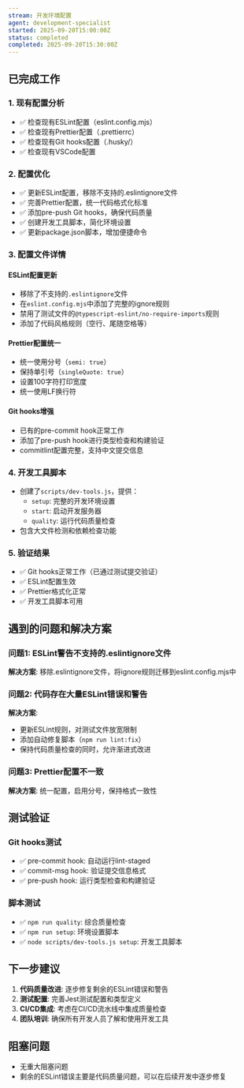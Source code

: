 ```yaml
---
stream: 开发环境配置
agent: development-specialist
started: 2025-09-20T15:00:00Z
status: completed
completed: 2025-09-20T15:30:00Z
---
```


## 已完成工作

### 1. 现有配置分析
- ✅ 检查现有ESLint配置（eslint.config.mjs）
- ✅ 检查现有Prettier配置（.prettierrc）
- ✅ 检查现有Git hooks配置（.husky/）
- ✅ 检查现有VSCode配置

### 2. 配置优化
- ✅ 更新ESLint配置，移除不支持的.eslintignore文件
- ✅ 完善Prettier配置，统一代码格式化标准
- ✅ 添加pre-push Git hooks，确保代码质量
- ✅ 创建开发工具脚本，简化环境设置
- ✅ 更新package.json脚本，增加便捷命令

### 3. 配置文件详情

#### ESLint配置更新
- 移除了不支持的`.eslintignore`文件
- 在`eslint.config.mjs`中添加了完整的ignore规则
- 禁用了测试文件的`@typescript-eslint/no-require-imports`规则
- 添加了代码风格规则（空行、尾随空格等）

#### Prettier配置统一
- 统一使用分号（`semi: true`）
- 保持单引号（`singleQuote: true`）
- 设置100字符打印宽度
- 统一使用LF换行符

#### Git hooks增强
- 已有的pre-commit hook正常工作
- 添加了pre-push hook进行类型检查和构建验证
- commitlint配置完整，支持中文提交信息

### 4. 开发工具脚本
- 创建了`scripts/dev-tools.js`，提供：
  - `setup`: 完整的开发环境设置
  - `start`: 启动开发服务器
  - `quality`: 运行代码质量检查
- 包含大文件检测和依赖检查功能

### 5. 验证结果
- ✅ Git hooks正常工作（已通过测试提交验证）
- ✅ ESLint配置生效
- ✅ Prettier格式化正常
- ✅ 开发工具脚本可用

## 遇到的问题和解决方案

### 问题1: ESLint警告不支持的.eslintignore文件
**解决方案**: 移除.eslintignore文件，将ignore规则迁移到eslint.config.mjs中

### 问题2: 代码存在大量ESLint错误和警告
**解决方案**:
- 更新ESLint规则，对测试文件放宽限制
- 添加自动修复脚本（`npm run lint:fix`）
- 保持代码质量检查的同时，允许渐进式改进

### 问题3: Prettier配置不一致
**解决方案**: 统一配置，启用分号，保持格式一致性

## 测试验证

### Git hooks测试
- ✅ pre-commit hook: 自动运行lint-staged
- ✅ commit-msg hook: 验证提交信息格式
- ✅ pre-push hook: 运行类型检查和构建验证

### 脚本测试
- ✅ `npm run quality`: 综合质量检查
- ✅ `npm run setup`: 环境设置脚本
- ✅ `node scripts/dev-tools.js setup`: 开发工具脚本

## 下一步建议

1. **代码质量改进**: 逐步修复剩余的ESLint错误和警告
2. **测试配置**: 完善Jest测试配置和类型定义
3. **CI/CD集成**: 考虑在CI/CD流水线中集成质量检查
4. **团队培训**: 确保所有开发人员了解和使用开发工具

## 阻塞问题
- 无重大阻塞问题
- 剩余的ESLint错误主要是代码质量问题，可以在后续开发中逐步修复